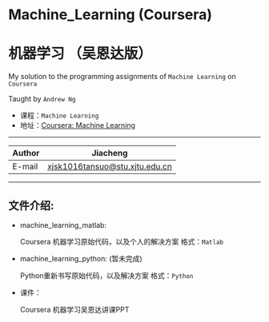 # Machine_Learning (Coursera)
# 机器学习 （吴恩达版）

My solution to the programming assignments of `Machine Learning` on `Coursera`

Taught by `Andrew Ng`

* 课程：`Machine Learning`
* 地址：[Coursera: Machine Learning](https://www.coursera.org/learn/machine-learning/home/welcome)

****

|Author|Jiacheng|
|---|---
|E-mail|xjsk1016tansuo@stu.xjtu.edu.cn

****

## 文件介绍: 

* machine_learning_matlab:

    Coursera 机器学习原始代码，以及个人的解决方案
格式：`Matlab`

* machine_learning_python: (暂未完成)

    Python重新书写原始代码，以及解决方案
格式：`Python`

* 课件：

    Coursera 机器学习吴恩达讲课PPT

